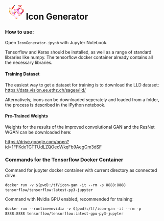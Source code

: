 
# &nbsp; ![icon](/generated_icon.png) Icon Generator



### How to use:

Open `IconGenerator.ipynb` with Jupyter Notebook.

Tensorflow and Keras should be installed, as well as a range of standard libraries like numpy. The tensorflow docker container already contains all the necessary libraries.

#### Training Dataset

The easiest way to get a dataset for training is to download the LLD dataset: https://data.vision.ee.ethz.ch/sagea/lld/

Alternatively, icons can be downloaded seperately and loaded from a folder, the process is described in the iPython notebook.


#### Pre-Trained Weights

Weights for the results of the improved convolutional GAN and the ResNet WGAN can be downloaded here:

https://drive.google.com/open?id=1FFKdxTGTTUdLZQOeoWkqFb9AegGm3dSF


### Commands for the Tensorflow Docker Container 

Command for jupyter docker container with current directory as connected drive:
```
docker run -v $(pwd):/tf/icon-gan -it --rm -p 8888:8888 tensorflow/tensorflow:latest-py3-jupyter
```

Command with Nvidia GPU enabled, recommended for training:
```
docker run --runtime=nvidia -v $(pwd):/tf/icon-gan -it --rm -p 8888:8888 tensorflow/tensorflow:latest-gpu-py3-jupyter
```
